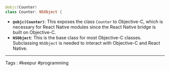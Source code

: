 ```swift
@objc(Counter)
class Counter: NSObject {
```

- **`@objc(Counter)`**: This exposes the class `Counter` to Objective-C, which is necessary for React Native modules since the React Native bridge is built on Objective-C.
- **`NSObject`**: This is the base class for most Objective-C classes. Subclassing `NSObject` is needed to interact with Objective-C and React Native.

___

Tags : #keepur #programming
